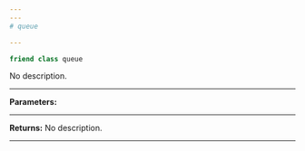 ```yaml
---
---
# queue

---
```


```cpp
friend class queue
```


No description.


---
**Parameters:**


---
**Returns:** No description.

---
